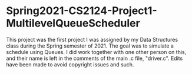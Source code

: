 # Spring2021-CS2124-Project1-MultilevelQueueScheduler
This project was the first project I was assigned by my Data Structures class during the Spring semester of 2021. The goal was to simulate a schedule using Queues.
I did work together with one other person on this, and their name is left in the comments of the main .c file, "driver.c".
Edits have been made to avoid copyright issues and such.
